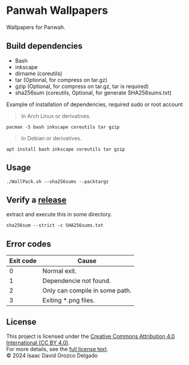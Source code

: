 # Panwah Wallpapers
Wallpapers for Panwah.

## Build dependencies
* Bash
* inkscape
* dirname (coreutils)
* tar (Optional, for compress on tar.gz)
* gzip (Optional, for compress on tar.gz, tar is required)
* sha256sum (coreutils, Optional, for generate SHA256sums.txt)

Example of installation of dependencies, required sudo or root account
> In Arch Linux or derivatives.
```
pacman -S bash inkscape coreutils tar gzip
```
> In Debian or derivatives.
```
apt install bash inkscape coreutils tar gzip
```

## Usage
```
./WallPack.sh --sha256sums --packtargz
```

## Verify a [release](https://github.com/RedWared/Panwah-Wallpapers/releases)
extract and execute this in some directory.
```
sha256sum --strict -c SHA256sums.txt
```

## Error codes
| Exit code	| Cause					|
| --- 		| ---					|
| 0		| Normal exit.				|
| 1		| Dependencie not found.		|
| 2		| Only can compile in some path.	|
| 3		| Exiting *.png files.			|

## License
This project is licensed under the [Creative Commons Attribution 4.0 International (CC BY 4.0)](https://creativecommons.org/licenses/by/4.0/). <br>
For more details, see the [full license text](LICENSE). <br>
© 2024 Isaac David Orozco Delgado
